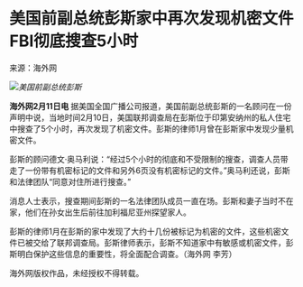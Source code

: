# 美国前副总统彭斯家中再次发现机密文件 FBI彻底搜查5小时

来源：海外网

![](https://inews.gtimg.com/newsapp_bt/0/15657983118/1000)_美国前副总统彭斯_

**海外网2月11日电**
据美国全国广播公司报道，美国前副总统彭斯的一名顾问在一份声明中说，当地时间2月10日，美国联邦调查局在彭斯位于印第安纳州的私人住宅中搜查了5个小时，再次发现了机密文件。彭斯的律师1月曾在彭斯家中发现少量机密文件。

彭斯的顾问德文·奥马利说：“经过5个小时的彻底和不受限制的搜查，调查人员带走了一份带有机密标记的文件和另外6页没有机密标记的文件。”奥马利还说，彭斯和法律团队“同意对住所进行搜查。”

消息人士表示，搜查期间彭斯的一名法律团队成员一直在场。彭斯和妻子当时不在家，他们在孙女出生后前往加利福尼亚州探望家人。

彭斯的律师1月在彭斯的家中发现了大约十几份被标记为机密的文件，这些机密文件已被交给了联邦调查局。彭斯律师表示，彭斯不知道家中有敏感或机密文件，彭斯明白保护这些信息的重要性，将全面配合调查。（海外网
李芳）

海外网版权作品，未经授权不得转载。

